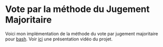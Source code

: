 # Vote par la méthode du Jugement Majoritaire

Voici mon implémentation de la méthode du vote par jugement majoritaire pour [bash](https://fr.wikipedia.org/wiki/Bourne-Again_shell).
Voir [ici](https://youtu.be/jCPWqXPRzuU) une présentation vidéo du projet.
